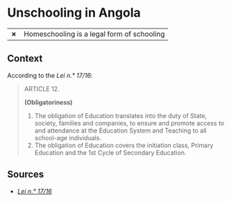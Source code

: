 # Unschooling in Angola
| | |
|-|-|
| __✗__ | Homeschooling is a legal form of schooling |

## Context

According to the _Lei n.° 17/16_:

> ARTICLE 12.
>
> **(Obligatoriness)**
>
> 1. The obligation of Education translates into the duty of
> State, society, families and companies, to ensure
> and promote access to and attendance at the Education System
> and Teaching to all school-age individuals.
> 2. The obligation of Education covers the initiation class, Primary Education and the 1st Cycle of Secondary Education.

## Sources

* [_Lei n.° 17/16_](https://www.ilo.org/dyn/natlex/docs/ELECTRONIC/109840/136418/F1315876591/Untitled.FR12.pdf)
